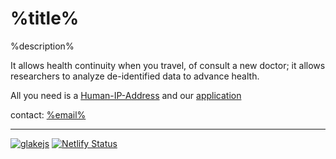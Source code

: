 # %title%

%description%

It allows health continuity when you travel, of consult a new doctor;
it allows researchers to analyze de-identified data to advance health.

All you need is a [Human-IP-Address][HIP] and our [application][HA]

contact: [%email%](mailto:%email%)

[brng]: {{DUCK}}=!g+%22blockRing™%22
[HIP]: {{DUCK}}=!g+%23HIP6+human+IP+address
[HA]: {{DUCK}}=!g+%23Healthium+Application

---
[![glakejs](https://data.jsdelivr.com/v1/package/gh/iglake/js/badge?style=rounded)](https://www.jsdelivr.com/package/gh/iglake/js)
[![Netlify Status](https://api.netlify.com/api/v1/badges/ca4ab8e0-0f0d-4d9f-93e7-8f89a4ecee64/deploy-status)](https://app.netlify.com/sites/gracious-nightingale-c82ba8/deploys)
